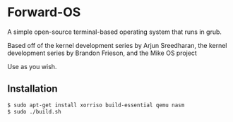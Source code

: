 # Forward-OS
A simple open-source terminal-based operating system that runs in grub.

Based off of the kernel development series by Arjun Sreedharan, the kernel development series by Brandon Frieson, and the Mike OS project 

Use as you wish.

## Installation
```bash
$ sudo apt-get install xorriso build-essential qemu nasm 
$ sudo ./build.sh
```
